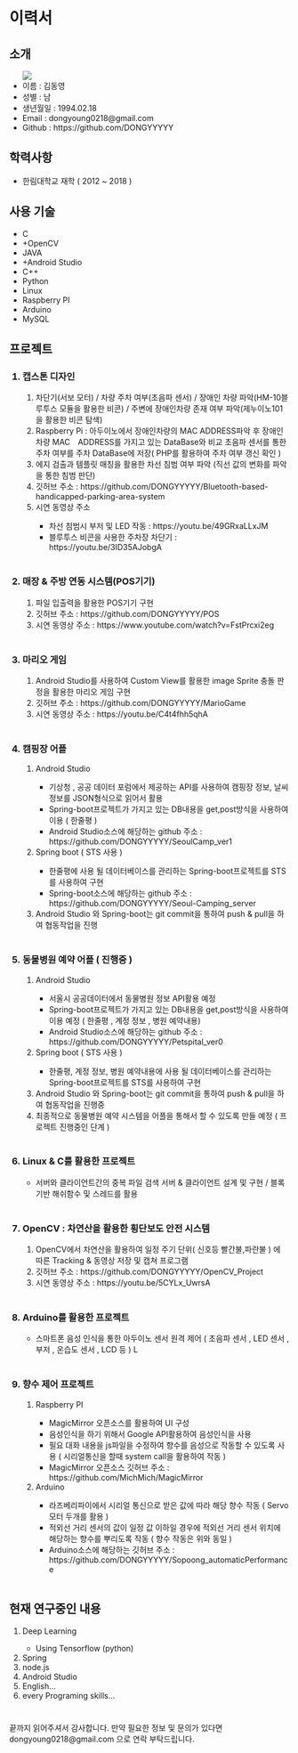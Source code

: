 <h1>이력서</h1>   
<h2>소개</h2>                                                                                                                                 
<ul>
  <img src="https://user-images.githubusercontent.com/37283294/48554860-e4b49580-e922-11e8-99cc-a022c4c6cc17.jpg"/>
  <li>이름 : 김동영</li>
  <li>성별 : 남</li>
  <li>생년월일 : 1994.02.18</li>
  <li>Email : dongyoung0218@gmail.com</li>
  <li>Github : https://github.com/DONGYYYYY</li>
</ul>

<h2>학력사항</h2>
<ul>
  <li>한림대학교 재학 ( 2012 ~ 2018 )</li>    
</ul>

<h2>사용 기술</h2>
<ul>
  <li>C</li>
  <li>+OpenCV</li>
  <li>JAVA</li>
  <li>+Android Studio</li>
  <li>C++</li>
  <li>Python</li>
  <li>Linux</li>
  <li>Raspberry PI</li>
  <li>Arduino</li>
  <li>MySQL</li>
</ul>

<h2>프로젝트</h2>

<ol>
  <h3><li>캡스톤 디자인</li></h3>
  <ol>
    <li>차단기(서보 모터) / 차량 주차 여부(초음파 센서) / 장애인 차량 파악(HM-10블루투스 모듈을 활용한 비콘) / 주변에 장애인차량 존재 여부 파악(제누이노101을 활용한 비콘 탐색)</li>
        <li>Raspberry Pi : 아두이노에서 장애인차량의 MAC ADDRESS파악 후 장애인 차량 MAC　ADDRESS를 가지고 있는 DataBase와 비교 초음파 센서를 통한 주차 여부를 주차 DataBase에 저장( PHP를 활용하여 주차 여부 갱신 확인 ) </li>
<!--         <ul>
        <img src="https://user-images.githubusercontent.com/37283294/48555389-6822b680-e924-11e8-9cbe-b82be120b511.png"/><br>
        그림 1. 일반차량 접근시
        </ul>
        <ul>
        <img src="https://user-images.githubusercontent.com/37283294/48555395-6a851080-e924-11e8-8488-25d49ba36f62.png"/><br>
        그림 2. 장애인차량 접근시
        </ul>
        <br> -->
        <li>에지 검출과 템플릿 매칭을 활용한 차선 침범 여부 파악 (직선 값의 변화를 파악을 통한 침범 판단) </li>
<!--         <ul>
        <img src="https://user-images.githubusercontent.com/37283294/48555399-6e189780-e924-11e8-893b-51aada1bcf4b.png"/><br>
        그림 3. 에지 검출한 동영상
        </ul>
        <ul>
        <img src="https://user-images.githubusercontent.com/37283294/48555403-707af180-e924-11e8-83b8-d7370f75e560.png"/><br>
        그림 4. 탬플릿 매칭할 비교 이미지
        </ul>
        <ul>
        <img src="https://user-images.githubusercontent.com/37283294/48555405-72dd4b80-e924-11e8-9f98-273599e8c1f0.png"/><br>
        그림 5. 그림 3과 그림 4와의 템플릿 매칭을 통해 얻은 유사값
        </ul> -->
        <li>깃허브 주소 : https://github.com/DONGYYYYY/Bluetooth-based-handicapped-parking-area-system</li>
        <li>시연 동영상 주소</li>
        <ul>
          <li>차선 침범시 부저 및 LED 작동 : https://youtu.be/49GRxaLLxJM</li>
          <li>블루투스 비콘을 사용한 주차장 차단기 : https://youtu.be/3ID35AJobgA</li>
    </ul>
  </ol><br>
  <h3><li>매장 & 주방 연동 시스템(POS기기)</li></h3>
  <ol>
    <li>파일 입출력을 활용한 POS기기 구현</li>
    <li>깃허브 주소 : https://github.com/DONGYYYYY/POS</li>
    <li>시연 동영상 주소 : https://www.youtube.com/watch?v=FstPrcxi2eg </li>
  </ol><br>
  <h3><li>마리오 게임</li></h3>
  <ol>
    <li>Android Studio를 사용하여 Custom View를 활용한 image Sprite 충돌 판정을 활용한 마리오 게임 구현</li>
    <li>깃허브 주소 : https://github.com/DONGYYYYY/MarioGame</li>
    <li>시연 동영상 주소 : https://youtu.be/C4t4fhh5qhA </li>
  </ol>
  <br>
  <h3><li>캠핑장 어플</li></h3>
  <ol>
    <li>Android Studio</li>
      <ul>
        <li>기상청 , 공공 데이터 포럼에서 제공하는 API를 사용하여 캠핑장 정보, 날씨정보를 JSON형식으로 읽어서 활용</li>
        <li>Spring-boot프로젝트가 가지고 있는 DB내용을 get,post방식을 사용하여 이용 ( 한줄평 )</li>
        <li>Android Studio소스에 해당하는 github 주소 : https://github.com/DONGYYYYY/SeoulCamp_ver1</li>
      </ul>
    <li>Spring boot ( STS 사용 )</li>
      <ul>
        <li>한줄평에 사용 될 데이터베이스를 관리하는 Spring-boot프로젝트를 STS를 사용하여 구현</li>
        <li>Spring-boot소스에 해당하는 github 주소 : https://github.com/DONGYYYYY/Seoul-Camping_server</li>
    </ul>
    <li>Android Studio 와 Spring-boot는 git commit을 통하여 push & pull을 하여 협동작업을 진행</li>
  </ol>
  <br>
  <h3><li>동물병원 예약 어플 ( 진행중 )</li></h3>
  <ol>
      <li>Android Studio</li>
      <ul>
        <li>서울시 공공데이터에서 동물병원 정보 API활용 예정 </li>
        <li>Spring-boot프로젝트가 가지고 있는 DB내용을 get,post방식을 사용하여 이용 예정 ( 한줄평 , 계정 정보 , 병원 예약내용)</li>
        <li>Android Studio소스에 해당하는 github 주소 : https://github.com/DONGYYYYY/Petspital_ver0</li>
      </ul>
    <li>Spring boot ( STS 사용 )</li>
      <ul>
        <li>한줄평, 계정 정보, 병원 예약내용에 사용 될 데이터베이스를 관리하는 Spring-boot프로젝트를 STS를 사용하여 구현</li>
    </ul>
  <li>Android Studio 와 Spring-boot는 git commit을 통하여 push & pull을 하여 협동작업을 진행중</li>
  <li>최종적으로 동물병원 예약 시스템을 어플을 통해서 할 수 있도록 만들 예정 ( 프로젝트 진행중인 단계 )</li>
  </ol>
  <br>
   <h3><li>Linux & C를 활용한 프로젝트</li></h3>
  <ul>
    <li>서버와 클라이언트간의 중복 파일 검색 서버 & 클라이언트 설계 및 구현 / 블록 기반 해쉬함수 및 스레드를 활용</li>
  </ul>
  <br>
     <h3><li>OpenCV : 차연산을 활용한 횡단보도 안전 시스템 </li></h3>
      <ol>
        <li>OpenCV에서 차연산을 활용하여 일정 주기 단위( 신호등 빨간불,파란불 ) 에 따른 Tracking & 동영상 저장 및 캡쳐 프로그램</li>
        <li>깃허브 주소 : https://github.com/DONGYYYYY/OpenCV_Project </li>
        <li>시연 동영상 주소 : https://youtu.be/5CYLx_UwrsA </li>        
  </ol>
  <br>
  <h3><li>Arduino를 활용한 프로젝트</li></h3>
  <ul>
    <li>스마트폰 음성 인식을 통한 아두이노 센서 원격 제어 ( 초음파 센서 , LED 센서 , 부저 , 온습도 센서 , LCD 등 ) L</li>
  </ul>
  </br>
  <h3><li>향수 제어 프로젝트</li></h3>
  <ol>
    <li>Raspberry PI</li>
     <ul>
       <li>MagicMirror 오픈소스를 활용하여 UI 구성</li>
       <li>음성인식을 하기 위해서 Google API활용하여 음성인식을 사용</li>
       <li>필요 대화 내용을 js파일을 수정하여 향수를 음성으로 작동할 수 있도록 사용 ( 시리얼통신을 할때 system call을 활용하여 작동 ) </li>
       <li>MagicMirror 오픈소스 깃허브 주소 : https://github.com/MichMich/MagicMirror</li>
    </ul>
    <li>Arduino</li>
     <ul>
       <li>라즈베리파이에서 시리얼 통신으로 받은 값에 따라 해당 향수 작동 ( Servo모터 두개를 활용 )</li>
       <li>적외선 거리 센서의 값이 일정 값 이하일 경우에 적외선 거리 센서 위치에 해당하는 향수를 뿌리도록 작동 ( 향수 작동은 위와 동일 ) </li>
       <li>Arduino소스에 해당하는 깃허브 주소 : https://github.com/DONGYYYYY/Sopoong_automaticPerformance</li>
     </ul>
  </ol>
  </br>
</ol>

<h2>현재 연구중인 내용</h2>
<ol>
  <li>Deep Learning</li>
  <ul>
    <li>Using Tensorflow (python)</li>
  </ul>
  <li>Spring</li>
  <li>node.js</li>
  <li>Android Studio</li>
  <li>English...</li>
  <li>every Programing skills...</li>
</ol>


<h1></h1>
끝까지 읽어주셔서 감사합니다. 
만약 필요한 정보 및 문의가 있다면 dongyoung0218@gmail.com 으로 연락 부탁드립니다.

